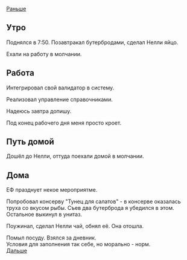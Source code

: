 [Раньше](2020.04.27.md)  
## Утро
Поднялся в 7:50. Позавтракал бутербродами, сделал Нелли яйцо.

Ехали на работу в молчании.
## Работа
Интегрировал свой валидатор в систему.

Реализовал управление справочниками.

Надеюсь завтра допишу.

Под конец рабочего дня меня просто кроет.
## Путь домой
Дошёл до Нелли, оттуда поехали домой в молчании.
## Дома
ЕФ празднует некое мероприятме.

Попробовал консерву "Тунец для салатов" - в консерве оказалась труха со вкусом рыбы. Съев два бутерброда я убедился в этом. Остальное выкинул в унитаз.  

Поужинал, сделал Нелли чай, обнял её. Она отошла.  

Помыл посуду. Взялся за дневник.  
Условия для заполнения так себе, но морально - норм.  
[Дальше](2020.04.29.md)